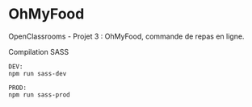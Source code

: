 # OhMyFood

OpenClassrooms - Projet 3 : OhMyFood, commande de repas en ligne.

Compilation SASS

```
DEV:
npm run sass-dev

PROD:
npm run sass-prod
```
